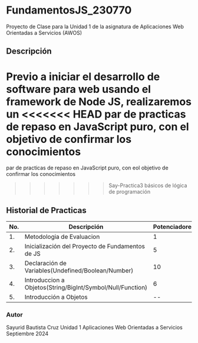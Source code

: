 # FundamentosJS_230770
Proyecto de Clase para la Unidad 1 de la asignatura de Aplicaciones Web Orientadas a Servicios (AWOS)

## Descripción
  Previo a iniciar el desarrollo de software para web usando el framework de Node JS, realizaremos un 
<<<<<<< HEAD
  par de practicas de repaso en JavaScript puro, con el objetivo de confirmar los conocimientos 
=======
  par de practicas de repaso en JavaScript puro, con eol objetivo de confirmar los conocimientos 
>>>>>>> Say-Practica3
  básicos de lógica de programación

## Historial de Practicas

|No.|Descripción|Potenciadores|Estatus|
|--|--|--|--|
|1.|Metodologia de Evaluacion|1|Finalizada|
|2.|Inicialización del Proyecto de Fundamentos de JS|5|Finalizada|
|3.|Declaración de Variables(Undefined/Boolean/Number)|10|Finalizada|
|4.|Introduccion a Objetos(String/BigInt/Symbol/Null/Function)|6|Finalizada|
|5.|Introducción a Objetos|--|Activa|



  ### Autor
 Sayurid Bautista Cruz
  Unidad 1
  Aplicaciones Web Orientadas a Servicios
  Septiembre 2024 
